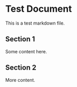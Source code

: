 # Test Document

This is a test markdown file.

## Section 1

Some content here.

## Section 2

More content.